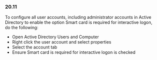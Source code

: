 
### 20.11  
To configure all user accounts, including administrator accounts in Active Directory to enable the option Smart card is required for interactive logon, do the following: 
* Open Active Directory Users and Computer 
* Right click the user account and select properties 
* Select the account tab 
* Ensure Smart card is required for interactive logon is checked 